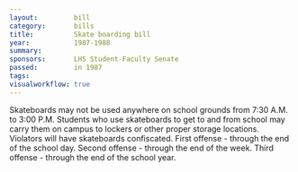 ```yaml
---  
layout:         bill
category:       bills
title:          Skate boarding bill
year:           1987-1988
summary:        
sponsors:       LHS Student-Faculty Senate
passed:         in 1987
tags:           
visualworkflow: true
---
```


Skateboards may not be used anywhere on school grounds from 7:30 A.M. to 3:00 P.M. Students who use skateboards to get to and from school may carry them on campus to lockers or other proper storage locations. Violators will have skateboards confiscated. First offense - through the end of the school day. Second offense - through the end of the week. Third offense - through the end of the school year.
